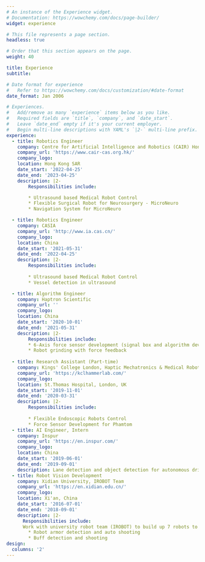 ```yaml
---
# An instance of the Experience widget.
# Documentation: https://wowchemy.com/docs/page-builder/
widget: experience

# This file represents a page section.
headless: true

# Order that this section appears on the page.
weight: 40

title: Experience
subtitle:

# Date format for experience
#   Refer to https://wowchemy.com/docs/customization/#date-format
date_format: Jan 2006

# Experiences.
#   Add/remove as many `experience` items below as you like.
#   Required fields are `title`, `company`, and `date_start`.
#   Leave `date_end` empty if it's your current employer.
#   Begin multi-line descriptions with YAML's `|2-` multi-line prefix.
experience:
  - title: Robotics Engineer
    company: Centre for Artificial Intelligence and Robotics (CAIR) Hong Kong Institute of Science & Innovation, Chinese Academy of Sciences
    company_url: 'https://www.cair-cas.org.hk/'
    company_logo: 
    location: Hong Kong SAR
    date_start: '2022-04-25'
    date_end: '2023-04-25'
    description: |2-
        Responsibilities include:

        * Ultrasound based Medical Robot Control
        * Flexible Surgical Robot for Neurosurgery - MicroNeuro
        * Navigation System for MicroNeuro

  - title: Robotics Engineer
    company: CASIA
    company_url: 'http://www.ia.cas.cn/'
    company_logo: 
    location: China
    date_start: '2021-05-31'
    date_end: '2022-04-25'
    description: |2-
        Responsibilities include:
        
        * Ultrasound based Medical Robot Control
        * Vessel detection in ultrasound

  - title: Algorithm Engineer
    company: Haptron Scientific
    company_url: ''
    company_logo: 
    location: China
    date_start: '2020-10-01'
    date_end: '2021-05-31'
    description: |2-
        Responsibilities include:
        * 6-Axis force sensor development (signal box and algorithm development)
        * Robot grinding with force feedback
        
  - title: Research Assistant (Part-time)
    company: Kings' College London, Haptic Mechatronics & Medical Robotics Lab
    company_url: 'https://kclhammerlab.com/'
    company_logo: 
    location: St.Thomas Hospital, London, UK
    date_start: '2019-11-01'
    date_end: '2020-03-31'
    description: |2-
        Responsibilities include:
        
        * Flexible Endoscopic Robots Control
        * Force Sensor Development for Phamtom
  - title: AI Engineer, Intern
    company: Inspur
    company_url: 'https://en.inspur.com/'
    company_logo: 
    location: China
    date_start: '2019-06-01'
    date_end: '2019-09-01'
    description: Lane detection and object detection for autonomous driving.
  - title: Robot Vision Development
    company: Xidian University, IROBOT Team
    company_url: 'https://en.xidian.edu.cn/'
    company_logo: 
    location: Xi'an, China
    date_start: '2016-07-01'
    date_end: '2018-09-01'
    description: |2-
      Responsibilities include:
      Work with university robot team (IROBOT) to build up 7 robots to joint ROBOMASTERS Competation
        * Robot armor detection and auto shooting 
        * Buff detection and shooting
design:
  columns: '2'
---
```

